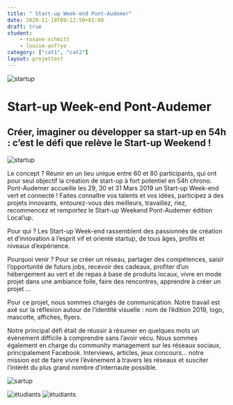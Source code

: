 ```yaml
---
title: " Start-up Week-end Pont-Audemer"
date: 2020-11-18T09:12:50+01:00
draft: true
student:
    - roxane-schmitt
    - louise-anfrye
category: ["cat1", "cat2"]   
layout: projettest
---
```


![startup](/imagesprojets/Start-up-Week-end-Pont-Audemer/images/startup01.jpg)

# Start-up Week-end Pont-Audemer

## Créer, imaginer ou développer sa start-up en 54h : c’est le défi que relève le Start-up Weekend !

![startup](/imagesprojets/Start-up-Week-end-Pont-Audemer/images/startup03.png)

Le concept ?
Réunir en un lieu unique entre 60 et 80 participants, qui ont pour seul objectif la création de start-up à fort potentiel en 54h chrono. Pont-Audemer accueille les 29, 30 et 31 Mars 2019 un Start-up Week-end vert et connecté ! Faites connaître vos talents et vos idées, participez à des projets innovants, entourez-vous des meilleurs, travaillez, riez, recommencez et remportez le Start-up Weekend Pont-Audemer édition Local’up.

Pour qui ?
Les Start-up Week-end rassemblent des passionnés de création et d’innovation à l’esprit vif et orienté startup, de tous âges, profils et niveaux d’expérience.

Pourquoi venir ?
Pour se créer un réseau, partager des compétences, saisir l’opportunité de futurs jobs, recevoir des cadeaux, profiter d’un hébergement au vert et de repas à base de produits locaux, vivre en mode projet dans une ambiance folle, faire des rencontres, apprendre à créer un projet …

Pour ce projet, nous sommes chargés de communication. Notre travail est axé sur la réflexion autour de l’identité visuelle : nom de l’édition 2019, logo, mascotte, affiches, flyers.

Notre principal défi était de réussir à résumer en quelques mots un évènement difficile à comprendre sans l’avoir vécu. Nous sommes également en charge du community management sur les réseaux sociaux, principalement Facebook. Interviews, articles, jeux concours… notre mission est de faire vivre l’évènement à travers les réseaux et susciter l’intérêt du plus grand nombre d’internaute possible.

![sartup](/imagesprojets/Start-up-Week-end-Pont-Audemer/images/startup02.jpg)

![étudiants](/imagesprojets/Start-up-Week-end-Pont-Audemer/participants/roxanneschmittwd.png)
![étudiants](/imagesprojets/Start-up-Week-end-Pont-Audemer/participants/louiseanfryewd.jpg)
